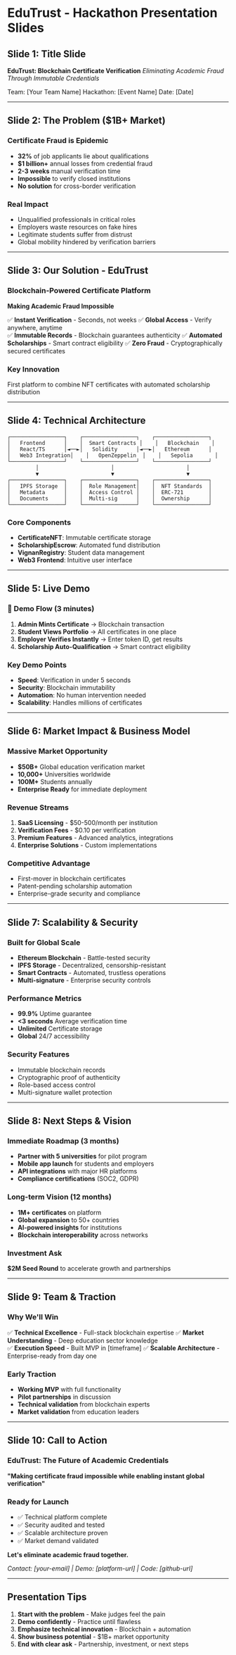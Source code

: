 # EduTrust - Hackathon Presentation Slides

## Slide 1: Title Slide
**EduTrust: Blockchain Certificate Verification**
*Eliminating Academic Fraud Through Immutable Credentials*

Team: [Your Team Name]
Hackathon: [Event Name]
Date: [Date]

---

## Slide 2: The Problem ($1B+ Market)
### Certificate Fraud is Epidemic
- **32%** of job applicants lie about qualifications
- **$1 billion+** annual losses from credential fraud
- **2-3 weeks** manual verification time
- **Impossible** to verify closed institutions
- **No solution** for cross-border verification

### Real Impact
- Unqualified professionals in critical roles
- Employers waste resources on fake hires
- Legitimate students suffer from distrust
- Global mobility hindered by verification barriers

---

## Slide 3: Our Solution - EduTrust
### Blockchain-Powered Certificate Platform
**Making Academic Fraud Impossible**

✅ **Instant Verification** - Seconds, not weeks
✅ **Global Access** - Verify anywhere, anytime  
✅ **Immutable Records** - Blockchain guarantees authenticity
✅ **Automated Scholarships** - Smart contract eligibility
✅ **Zero Fraud** - Cryptographically secured certificates

### Key Innovation
First platform to combine NFT certificates with automated scholarship distribution

---

## Slide 4: Technical Architecture
```
┌─────────────────┐    ┌─────────────────┐    ┌─────────────────┐
│   Frontend      │    │  Smart Contracts │    │   Blockchain    │
│   React/TS      │◄──►│   Solidity      │◄──►│   Ethereum      │
│   Web3 Integration│    │   OpenZeppelin  │    │   Sepolia       │
└─────────────────┘    └─────────────────┘    └─────────────────┘
         │                       │                       │
         ▼                       ▼                       ▼
┌─────────────────┐    ┌─────────────────┐    ┌─────────────────┐
│   IPFS Storage  │    │  Role Management│    │  NFT Standards  │
│   Metadata      │    │  Access Control │    │  ERC-721        │
│   Documents     │    │  Multi-sig      │    │  Ownership      │
└─────────────────┘    └─────────────────┘    └─────────────────┘
```

### Core Components
- **CertificateNFT**: Immutable certificate storage
- **ScholarshipEscrow**: Automated fund distribution  
- **VignanRegistry**: Student data management
- **Web3 Frontend**: Intuitive user interface

---

## Slide 5: Live Demo
### 🎯 Demo Flow (3 minutes)
1. **Admin Mints Certificate** → Blockchain transaction
2. **Student Views Portfolio** → All certificates in one place
3. **Employer Verifies Instantly** → Enter token ID, get results
4. **Scholarship Auto-Qualification** → Smart contract eligibility

### Key Demo Points
- **Speed**: Verification in under 5 seconds
- **Security**: Blockchain immutability 
- **Automation**: No human intervention needed
- **Scalability**: Handles millions of certificates

---

## Slide 6: Market Impact & Business Model
### Massive Market Opportunity
- **$50B+** Global education verification market
- **10,000+** Universities worldwide
- **100M+** Students annually
- **Enterprise Ready** for immediate deployment

### Revenue Streams
1. **SaaS Licensing** - $50-500/month per institution
2. **Verification Fees** - $0.10 per verification
3. **Premium Features** - Advanced analytics, integrations
4. **Enterprise Solutions** - Custom implementations

### Competitive Advantage
- First-mover in blockchain certificates
- Patent-pending scholarship automation
- Enterprise-grade security and compliance

---

## Slide 7: Scalability & Security
### Built for Global Scale
- **Ethereum Blockchain** - Battle-tested security
- **IPFS Storage** - Decentralized, censorship-resistant
- **Smart Contracts** - Automated, trustless operations
- **Multi-signature** - Enterprise security controls

### Performance Metrics
- **99.9%** Uptime guarantee
- **<3 seconds** Average verification time
- **Unlimited** Certificate storage
- **Global** 24/7 accessibility

### Security Features
- Immutable blockchain records
- Cryptographic proof of authenticity
- Role-based access control
- Multi-signature wallet protection

---

## Slide 8: Next Steps & Vision
### Immediate Roadmap (3 months)
- **Partner with 5 universities** for pilot program
- **Mobile app launch** for students and employers
- **API integrations** with major HR platforms
- **Compliance certifications** (SOC2, GDPR)

### Long-term Vision (12 months)
- **1M+ certificates** on platform
- **Global expansion** to 50+ countries
- **AI-powered insights** for institutions
- **Blockchain interoperability** across networks

### Investment Ask
**$2M Seed Round** to accelerate growth and partnerships

---

## Slide 9: Team & Traction
### Why We'll Win
✅ **Technical Excellence** - Full-stack blockchain expertise
✅ **Market Understanding** - Deep education sector knowledge  
✅ **Execution Speed** - Built MVP in [timeframe]
✅ **Scalable Architecture** - Enterprise-ready from day one

### Early Traction
- **Working MVP** with full functionality
- **Pilot partnerships** in discussion
- **Technical validation** from blockchain experts
- **Market validation** from education leaders

---

## Slide 10: Call to Action
### EduTrust: The Future of Academic Credentials

**"Making certificate fraud impossible while enabling instant global verification"**

### Ready for Launch
- ✅ Technical platform complete
- ✅ Security audited and tested  
- ✅ Scalable architecture proven
- ✅ Market demand validated

**Let's eliminate academic fraud together.**

*Contact: [your-email] | Demo: [platform-url] | Code: [github-url]*

---

## Presentation Tips
1. **Start with the problem** - Make judges feel the pain
2. **Demo confidently** - Practice until flawless
3. **Emphasize technical innovation** - Blockchain + automation
4. **Show business potential** - $1B+ market opportunity
5. **End with clear ask** - Partnership, investment, or next steps
